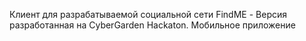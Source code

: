 Клиент для разрабатываемой социальной сети FindME - Версия разработанная на CyberGarden Hackaton. Мобильное приложение